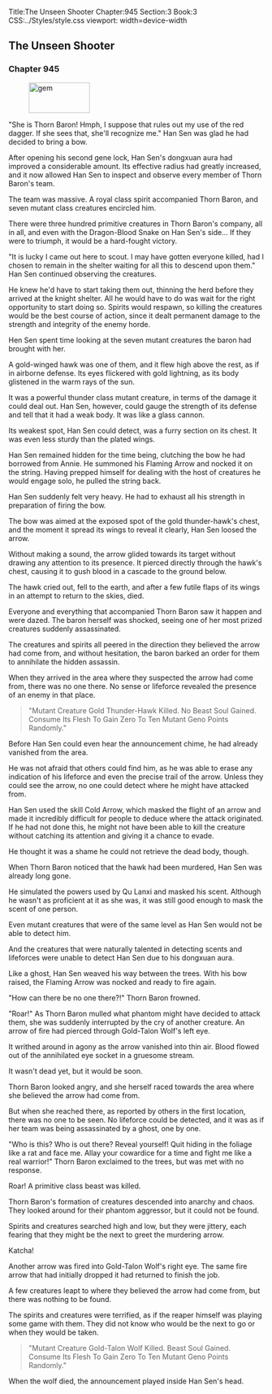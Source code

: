 Title:The Unseen Shooter 
Chapter:945 
Section:3 
Book:3 
CSS:../Styles/style.css 
viewport: width=device-width
  
## The Unseen Shooter
### Chapter 945
  
<figure>
	<img src="../Images/gem.gif" alt="gem" id="gem" width="120" height="60" />
</figure>
  

  
"She is Thorn Baron! Hmph, I suppose that rules out my use of the red dagger. If she sees that, she'll recognize me." Han Sen was glad he had decided to bring a bow.

After opening his second gene lock, Han Sen's dongxuan aura had improved a considerable amount. Its effective radius had greatly increased, and it now allowed Han Sen to inspect and observe every member of Thorn Baron's team.

The team was massive. A royal class spirit accompanied Thorn Baron, and seven mutant class creatures encircled him.

There were three hundred primitive creatures in Thorn Baron's company, all in all, and even with the Dragon-Blood Snake on Han Sen's side… If they were to triumph, it would be a hard-fought victory.

"It is lucky I came out here to scout. I may have gotten everyone killed, had I chosen to remain in the shelter waiting for all this to descend upon them." Han Sen continued observing the creatures.

He knew he'd have to start taking them out, thinning the herd before they arrived at the knight shelter. All he would have to do was wait for the right opportunity to start doing so. Spirits would respawn, so killing the creatures would be the best course of action, since it dealt permanent damage to the strength and integrity of the enemy horde.

Hen Sen spent time looking at the seven mutant creatures the baron had brought with her.

A gold-winged hawk was one of them, and it flew high above the rest, as if in airborne defense. Its eyes flickered with gold lightning, as its body glistened in the warm rays of the sun.

It was a powerful thunder class mutant creature, in terms of the damage it could deal out. Han Sen, however, could gauge the strength of its defense and tell that it had a weak body. It was like a glass cannon.

Its weakest spot, Han Sen could detect, was a furry section on its chest. It was even less sturdy than the plated wings.

Han Sen remained hidden for the time being, clutching the bow he had borrowed from Annie. He summoned his Flaming Arrow and nocked it on the string. Having prepped himself for dealing with the host of creatures he would engage solo, he pulled the string back.

Han Sen suddenly felt very heavy. He had to exhaust all his strength in preparation of firing the bow.

The bow was aimed at the exposed spot of the gold thunder-hawk's chest, and the moment it spread its wings to reveal it clearly, Han Sen loosed the arrow.

Without making a sound, the arrow glided towards its target without drawing any attention to its presence. It pierced directly through the hawk's chest, causing it to gush blood in a cascade to the ground below.

The hawk cried out, fell to the earth, and after a few futile flaps of its wings in an attempt to return to the skies, died.

Everyone and everything that accompanied Thorn Baron saw it happen and were dazed. The baron herself was shocked, seeing one of her most prized creatures suddenly assassinated.

The creatures and spirits all peered in the direction they believed the arrow had come from, and without hesitation, the baron barked an order for them to annihilate the hidden assassin.

When they arrived in the area where they suspected the arrow had come from, there was no one there. No sense or lifeforce revealed the presence of an enemy in that place.

> "Mutant Creature Gold Thunder-Hawk Killed. No Beast Soul Gained. Consume Its Flesh To Gain Zero To Ten Mutant Geno Points Randomly."

Before Han Sen could even hear the announcement chime, he had already vanished from the area.

He was not afraid that others could find him, as he was able to erase any indication of his lifeforce and even the precise trail of the arrow. Unless they could see the arrow, no one could detect where he might have attacked from.

Han Sen used the skill Cold Arrow, which masked the flight of an arrow and made it incredibly difficult for people to deduce where the attack originated. If he had not done this, he might not have been able to kill the creature without catching its attention and giving it a chance to evade.

He thought it was a shame he could not retrieve the dead body, though.

When Thorn Baron noticed that the hawk had been murdered, Han Sen was already long gone.

He simulated the powers used by Qu Lanxi and masked his scent. Although he wasn't as proficient at it as she was, it was still good enough to mask the scent of one person.

Even mutant creatures that were of the same level as Han Sen would not be able to detect him.

And the creatures that were naturally talented in detecting scents and lifeforces were unable to detect Han Sen due to his dongxuan aura.

Like a ghost, Han Sen weaved his way between the trees. With his bow raised, the Flaming Arrow was nocked and ready to fire again.

"How can there be no one there?!" Thorn Baron frowned.

"Roar!" As Thorn Baron mulled what phantom might have decided to attack them, she was suddenly interrupted by the cry of another creature. An arrow of fire had pierced through Gold-Talon Wolf's left eye.

It writhed around in agony as the arrow vanished into thin air. Blood flowed out of the annihilated eye socket in a gruesome stream.

It wasn't dead yet, but it would be soon.

Thorn Baron looked angry, and she herself raced towards the area where she believed the arrow had come from.

But when she reached there, as reported by others in the first location, there was no one to be seen. No lifeforce could be detected, and it was as if her team was being assassinated by a ghost, one by one.

"Who is this? Who is out there? Reveal yourself! Quit hiding in the foliage like a rat and face me. Allay your cowardice for a time and fight me like a real warrior!" Thorn Baron exclaimed to the trees, but was met with no response.

Roar! A primitive class beast was killed.

Thorn Baron's formation of creatures descended into anarchy and chaos. They looked around for their phantom aggressor, but it could not be found.

Spirits and creatures searched high and low, but they were jittery, each fearing that they might be the next to greet the murdering arrow.

Katcha!

Another arrow was fired into Gold-Talon Wolf's right eye. The same fire arrow that had initially dropped it had returned to finish the job.

A few creatures leapt to where they believed the arrow had come from, but there was nothing to be found.

The spirits and creatures were terrified, as if the reaper himself was playing some game with them. They did not know who would be the next to go or when they would be taken.

> "Mutant Creature Gold-Talon Wolf Killed. Beast Soul Gained. Consume Its Flesh To Gain Zero To Ten Mutant Geno Points Randomly."

When the wolf died, the announcement played inside Han Sen's head.